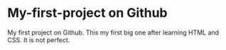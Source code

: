 # My-first-project on Github
My first project on Github.
This my first big one after learning HTML and CSS. It is not perfect.
